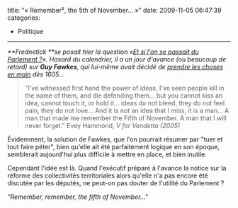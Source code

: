 title: "«&#160;Remember², the 5th of November&#8230;&#160;»"
date: 2009-11-05 06:47:39
categories:
  - Politique
---

_**Frednetick **se posait hier la question «[Et si l'on se passait du Parlement&nbsp;?](//frednetick.fr/)». Hasard du calendrier, il a un jour d'avance (ou beaucoup de retard) sur **Guy Fawkes**, qui lui-même avait décidé de [prendre les choses en main](http://fr.wikipedia.org/wiki/Conspiration_des_poudres) dès 1605&#8230;_

<!-- more -->

> "I've witnessed first hand the power of ideas, I've seen people kill in the name of them, and die defending them&#8230; but you cannot kiss an idea, cannot touch it, or hold it&#8230; ideas do not bleed, they do not feel pain, they do not love&#8230; And it is not an idea that I miss, it is a man&#8230; A man that made me remember the Fifth of November. À man that I will never forget."
> Evey Hammond, _V for Vendetta (2005)_

Évidemment, la solution de Fawkes, que l'on pourrait résumer par "tuer et tout faire péter", bien qu'elle ait été parfaitement logique en son époque, semblerait aujourd'hui plus difficile à mettre en place, et bien inutile.

Cependant l'idée est là. Quand l'exécutif prépare à l'avance la notice sur la réforme des collectivités territoriales alors qu'elle n'a pas encore été discutée par les députés, ne peut-on pas douter de l'utilité du Parlement&nbsp;?

_"Remember, remember, the fifth of November&#8230;"_